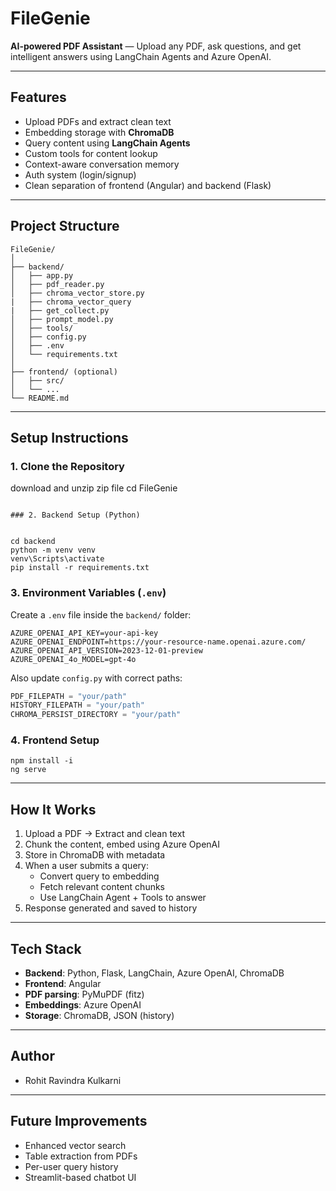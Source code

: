 # FileGenie

**AI-powered PDF Assistant** — Upload any PDF, ask questions, and get intelligent answers using LangChain Agents and Azure OpenAI.

---

## Features

- Upload PDFs and extract clean text
- Embedding storage with **ChromaDB**
- Query content using **LangChain Agents**
- Custom tools for content lookup
- Context-aware conversation memory
- Auth system (login/signup) 
- Clean separation of frontend (Angular) and backend (Flask)

---

## Project Structure

```
FileGenie/
│
├── backend/
│   ├── app.py                    
│   ├── pdf_reader.py             
│   ├── chroma_vector_store.py    
|   ├── chroma_vector_query
|   ├── get_collect.py
│   ├── prompt_model.py           
│   ├── tools/                    
│   ├── config.py                 
│   ├── .env                      
│   └── requirements.txt
│
├── frontend/ (optional)
│   ├── src/
│   └── ...
└── README.md
```

---

## Setup Instructions

### 1. Clone the Repository


download and unzip zip file
cd FileGenie
```

### 2. Backend Setup (Python)


cd backend
python -m venv venv
venv\Scripts\activate
pip install -r requirements.txt
```

### 3. Environment Variables (`.env`)

Create a `.env` file inside the `backend/` folder:

```env
AZURE_OPENAI_API_KEY=your-api-key
AZURE_OPENAI_ENDPOINT=https://your-resource-name.openai.azure.com/
AZURE_OPENAI_API_VERSION=2023-12-01-preview
AZURE_OPENAI_4o_MODEL=gpt-4o
```

Also update `config.py` with correct paths:

```python
PDF_FILEPATH = "your/path"
HISTORY_FILEPATH = "your/path"
CHROMA_PERSIST_DIRECTORY = "your/path"
```

### 4. Frontend Setup

```cd frontend
npm install -i
ng serve
```

---

## How It Works

1. Upload a PDF → Extract and clean text
2. Chunk the content, embed using Azure OpenAI
3. Store in ChromaDB with metadata
4. When a user submits a query:
   - Convert query to embedding
   - Fetch relevant content chunks
   - Use LangChain Agent + Tools to answer
5. Response generated and saved to history

---


## Tech Stack

- **Backend**: Python, Flask, LangChain, Azure OpenAI, ChromaDB
- **Frontend**: Angular 
- **PDF parsing**: PyMuPDF (fitz)
- **Embeddings**: Azure OpenAI
- **Storage**: ChromaDB, JSON (history)

---

## Author

- Rohit Ravindra Kulkarni


---

## Future Improvements

- Enhanced vector search
- Table extraction from PDFs
- Per-user query history
- Streamlit-based chatbot UI
